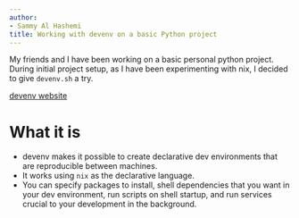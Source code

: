 ```yaml
---
author:
- Sammy Al Hashemi
title: Working with devenv on a basic Python project
---
```


My friends and I have been working on a basic personal python project.
During initial project setup, as I have been experimenting with nix, I
decided to give `devenv.sh` a try.

[devenv website](https://devenv.sh/)

What it is
==========

-   devenv makes it possible to create declarative dev environments that
    are reproducible between machines.
-   It works using `nix` as the declarative language.
-   You can specify packages to install, shell dependencies that you
    want in your dev environment, run scripts on shell startup, and run
    services crucial to your development in the background.
